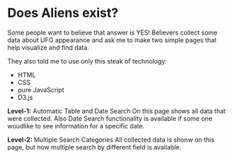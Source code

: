 # Does Aliens exist?
Some people want to believe that answer is YES! Believers collect some data about UFO appearance and ask me to make two simple pages that help visualize and find data. 

They also told me to use only this steak of technology:
* HTML
* CSS
* pure JavaScript 
* D3.js

**Level-1:** Automatic Table and Date Search
On this page shows all data that were collected. Also Date Search functionality is available if some one woudlike to see information for a specific date. 

**Level-2:** Multiple Search Categories
All collected data is shonw on this page, but now multiple search by different field is available. 

